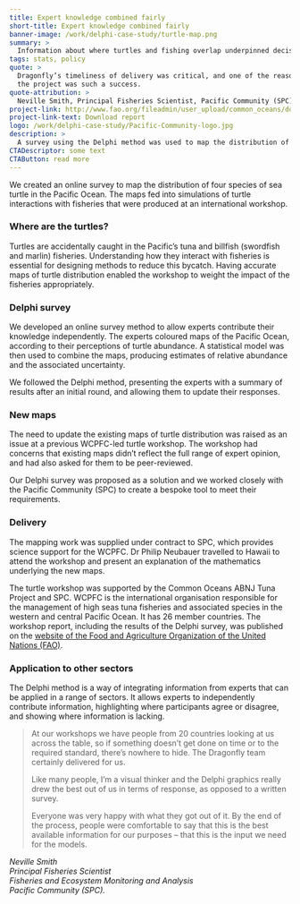 ```yaml
---
title: Expert knowledge combined fairly
short-title: Expert knowledge combined fairly
banner-image: /work/delphi-case-study/turtle-map.png
summary: >
  Information about where turtles and fishing overlap underpinned decision-making
tags: stats, policy
quote: >
  Dragonfly’s timeliness of delivery was critical, and one of the reasons
  the project was such a success.
quote-attribution: >
  Neville Smith, Principal Fisheries Scientist, Pacific Community (SPC)
project-link: http://www.fao.org/fileadmin/user_upload/common_oceans/docs/Tuna/TurtleMeetingsFinalReport.pdf
project-link-text: Download report
logo: /work/delphi-case-study/Pacific-Community-logo.jpg
description: >
  A survey using the Delphi method was used to map the distribution of four species of sea turtle. The maps fed into simulations of interactions with fisheries. 
CTADescriptor: some text
CTAButton: read more
---
```

We created an online survey to map the distribution of four species of sea
turtle in the Pacific Ocean. The maps fed into simulations of turtle
interactions with fisheries that were produced at an international workshop.
<!--more-->

### Where are the turtles?
Turtles are accidentally caught in the Pacific’s tuna and billfish (swordfish
and marlin) fisheries. Understanding how they interact with fisheries is
essential for designing methods to reduce this bycatch. Having accurate maps of
turtle distribution enabled the workshop to weight the impact of the fisheries
appropriately.

### Delphi survey
We developed an online survey method to allow experts contribute their knowledge
independently. The experts coloured maps of the Pacific Ocean,
according to their perceptions of turtle abundance. A statistical model was
then used to combine the maps, producing estimates of relative abundance and the
associated uncertainty.  


We followed the Delphi method, presenting the experts
with a summary of results after an initial round, and allowing them to update
their responses.


### New maps
The need to update the existing maps of turtle distribution was raised as an
issue at a previous WCPFC-led turtle workshop. The workshop had concerns that
existing maps didn’t reflect the full range of expert opinion, and had also asked for
them to be peer-reviewed.

Our Delphi survey was proposed as a solution and we worked closely with the
Pacific Community (SPC) to create a bespoke tool to meet their requirements.

### Delivery
The mapping work was supplied under contract to SPC, which provides science
support for the WCPFC. Dr Philip Neubauer travelled to Hawaii to attend the
workshop and present an explanation of the mathematics underlying the new maps.

The turtle workshop was supported by the Common Oceans ABNJ Tuna Project and
SPC. WCPFC is the international organisation responsible for the management of
high seas tuna fisheries and associated species in the western and central
Pacific Ocean. It has 26 member countries. The workshop report, including the
results of the Delphi survey, was published on the [website of the Food and
Agriculture Organization of the United Nations
(FAO)](http://www.fao.org/fileadmin/user_upload/common_oceans/docs/Tuna/TurtleMeetingsFinalReport.pdf).

### Application to other sectors
The Delphi method is a way of integrating information from experts that can
be applied in a range of sectors. It allows experts to independently
contribute information, highlighting where
participants agree or disagree, and showing where information is lacking.


> At our workshops we have people from 20 countries looking at us across the
table, so if something doesn’t get done on time or to the required standard,
there’s nowhere to hide. The Dragonfly team certainly delivered for us.
>
> Like many people, I’m a visual thinker and the Delphi graphics really drew the
best out of us in terms of response, as opposed to a written survey.
>
> Everyone was very happy with what they got out of it. By the end of the
process, people were comfortable to say that this is the best available
information for our purposes – that this is the input we need for the models.


<cite>Neville Smith<br />
Principal Fisheries Scientist<br />
Fisheries and Ecosystem Monitoring and Analysis<br />
Pacific Community (SPC).</cite>
